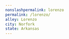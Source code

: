 ```yaml
---
﻿nonslashpermalink: lorenzo
permalink: /lorenzo/
alley: Lorenzo
city: Norfork
state: Arkansas
---
```


